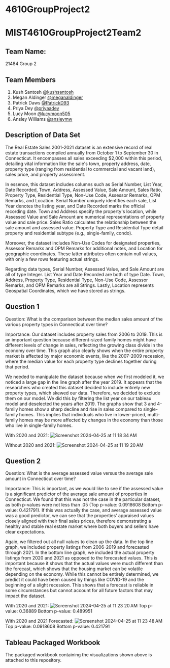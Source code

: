 # 4610GroupProject2
# MIST4610GroupProject2Team2
## Team Name:
21484 Group 2
## Team Members
1. Kush Santosh [@kushsantosh](https://github.com/kushsantosh)
2. Megan Aldinger [@meganaldinger](https://github.com/meganaldinger)
3. Patrick Daws [@PatrickD93](https://github.com/PatrickD93)
4. Priya Dey [@priyaadey](https://www.github.com/priyaadey)
5. Lucy Moon [@lucymoon505](https://github.com/lucymoon505/4610GroupProject1)
6. Ansley Williams [@ansleymw](https://github.com/ansleymw/ansley4610)

## Description of Data Set
The Real Estate Sales 2001-2021 dataset is an extensive record of real estate transactions compiled annually from October 1 to September 30 in Connecticut. It encompasses all sales exceeding $2,000 within this period, detailing vital information like the sale's town, property address, date, property type (ranging from residential to commercial and vacant land), sales price, and property assessment.

In essence, this dataset includes columns such as Serial Number, List Year, Date Recorded, Town, Address, Assessed Value, Sale Amount, Sales Ratio, Property Type, Residential Type, Non-Use Code, Assessor Remarks, OPM Remarks, and Location. Serial Number uniquely identifies each sale, List Year denotes the listing year, and Date Recorded marks the official recording date. Town and Address specify the property's location, while Assessed Value and Sale Amount are numerical representations of property value and sale price. Sales Ratio calculates the relationship between the sale amount and assessed value. Property Type and Residential Type detail property and residential subtype (e.g., single-family, condo).

Moreover, the dataset includes Non-Use Codes for designated properties, Assessor Remarks and OPM Remarks for additional notes, and Location for geographic coordinates. These latter attributes often contain null values, with only a few rows featuring actual strings.

Regarding data types, Serial Number, Assessed Value, and Sale Amount are all of type Integer. List Year and Date Recorded are both of type Date. Town, Address, Property Type, Residential Type, Non-Use Code, Assessor Remarks, and OPM Remarks are all Strings. Lastly, Location represents Geospatial Coordinates, which we have stored as strings.

## Question 1
Question: What is the comparison between the median sales amount of the various property types in Connecticut over time?

Importance: Our dataset includes property sales from 2006 to 2019. This is an important question because different-sized family homes might have different levels of change in sales, reflecting the growing class divide in the economy over time. This graph also clearly shows when the entire property market is affected by major economic events, like the 2007-2009 recession, where the median value for each property type declines together during that period. 

We needed to manipulate the dataset because when we first modeled it, we noticed a large gap in the line graph after the year 2019. It appears that the researchers who created this dataset decided to include entirely new property types, which skewed our data. Therefore, we decided to exclude them on our model. We did this by filtering the list year on our tableau model and deselected the years after 2019. The graphs show that 3 and 4-family homes show a sharp decline and rise in sales compared to single-family homes. This implies that individuals who live in lower-priced, multi-family homes may be more affected by changes in the economy than those who live in single-family homes. 

With 2020 and 2021: 
![Screenshot 2024-04-25 at 11 18 34 AM](https://github.com/kushsantosh/MIST4610GroupProject2Team2/assets/165107122/8486a7f4-4349-45c4-b9f7-358ba829a452)

Without 2020 and 2021: 
![Screenshot 2024-04-25 at 11 19 20 AM](https://github.com/kushsantosh/MIST4610GroupProject2Team2/assets/165107122/ee3ef238-7382-4671-b140-71f8e7e921bd)

## Question 2
Question: What is the average assessed value versus the average sale amount in Connecticut over time?

Importance: This is important, as we would like to see if the assessed value is a significant predictor of the average sale amount of properties in Connecticut. We found that this was not the case in the particular dataset, as both p-values were not less than .05 (Top p-value: 0.0918608 Bottom p-value: 0.421791). If this was actually the case, and average assessed value was a good predictor, we can see that the properties’ appraised values closely aligned with their final sales prices, therefore demonstrating a healthy and stable real estate market where both buyers and sellers have clear expectations. 

Again, we filtered out all null values to clean up the data. In the top line graph, we included property listings from 2006-2019 and forecasted through 2021. In the bottom line graph, we included the actual property listings from 2020 and 2021 as opposed to the forecasted values.  This is important because it shows that the actual values were much different than the forecast, which shows that the housing market can be volatile depending on the economy. While this cannot be entirely determined, we predict it could have been caused by things like COVID-19 and the beginning of a slight recession. This shows that a forecast is reliable in some circumstances but cannot account for all future factors that may impact the dataset. 

With 2020 and 2021:
![Screenshot 2024-04-25 at 11 23 20 AM](https://github.com/kushsantosh/MIST4610GroupProject2Team2/assets/165107122/f61ef5f4-765b-4f29-9190-b04c556dec8e)
Top p-value: 0.36889
Bottom p-value: 0.489951

With 2020 and 2021 Forecasted:
![Screenshot 2024-04-25 at 11 23 48 AM](https://github.com/kushsantosh/MIST4610GroupProject2Team2/assets/165107122/0b87efd6-16ab-4cbd-bf5c-87acbaf32fcb)
Top p-value: 0.0918608
Bottom p-value: 0.421791

## Tableau Packaged Workbook
The packaged workbook containing the visualizations shown above is attached to this repository.
